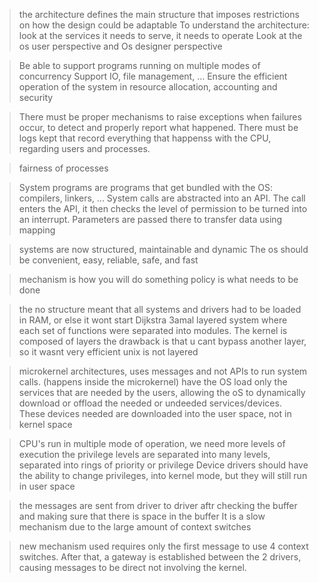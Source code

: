 
>the architecture defines the main structure that imposes restrictions on how the design could be adaptable
>To understand the architecture:
> look at the services it needs to serve, it needs to operate
> Look at the os user perspective and Os designer perspective

>Be able to support programs running on multiple modes of concurrency
>Support IO, file management, ...
>Ensure the efficient operation of the system in resource allocation, accounting and security

> There must be proper mechanisms to raise exceptions when failures occur, to detect and properly report what happened.
> There must be logs kept that record everything that happenss with the CPU, regarding users and processes.

>fairness of processes

>System programs are programs that get bundled with the OS: compilers, linkers, ...
>System calls are abstracted into an API.
>The call enters the API, it then checks the level of permission to be turned into an interrupt. 
>Parameters are passed there to transfer data using mapping

>systems are now structured, maintainable and dynamic
>The os should be convenient, easy, reliable, safe, and fast

> mechanism is how you will do something
> policy is what needs to be done

>the no structure meant that all systems and drivers had to be loaded in RAM, or else it wont start
>Dijkstra 3amal layered system where each set of functions were separated into modules. The kernel is composed of layers
>the drawback is that u cant bypass another layer, so it wasnt very efficient 
>unix is not layered

>microkernel architectures, uses messages and not APIs to run system calls. (happens inside the microkernel)
>have the OS load only the services that are needed by the users, allowing the oS to dynamically download or offload the needed or undeeded services/devices.
>These devices needed are downloaded into the user space, not in kernel space

>CPU's run in multiple mode of operation, we need more levels of execution
>the privilege levels are separated into many levels, separated into rings of priority or privilege
>Device drivers should have the ability to change privileges, into kernel mode, but they will still run in user space

> the messages are sent from driver to driver aftr checking the buffer and making sure that there is space in the buffer
> It is a slow mechanism due to the large amount of context switches

>new mechanism used requires only the first message to use 4 context switches.
>After that, a gateway is established between the 2 drivers, causing messages to be direct not involving the kernel.
